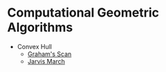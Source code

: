 # Computational Geometric Algorithms
* Convex Hull
  + [Graham's Scan](https://github.com/jpa99/Algorithms/blob/master/Computational%20Geometry/GrahamScan.java)
  + [Jarvis March](https://github.com/jpa99/Algorithms/blob/master/Computational%20Geometry/JarvisMarch.java)
